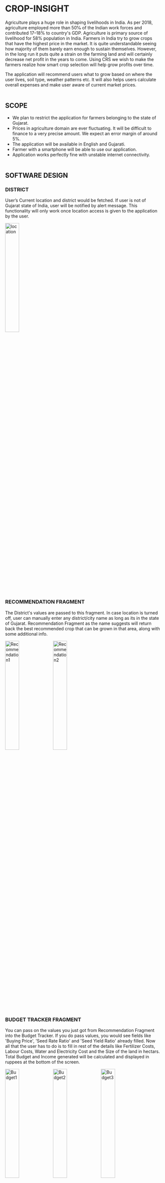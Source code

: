 # **CROP-INSIGHT**

Agriculture plays a huge role in shaping livelihoods in India. As per 2018, agriculture employed more than 50℅ of the Indian work forces and contributed 17–18% to country's GDP. Agriculture is primary source of livelihood for 58% population in India. Farmers in India try to grow crops that have the highest price in the market. It is quite understandable seeing how majority of them barely earn enough to sustain themselves. However, in the long run it puts quite a strain on the farming land and will certainly decrease net profit in the years to come. Using CRS we wish to make the farmers realize how smart crop selection will help grow profits over time.

The application will recommend users what to grow based on where the user lives, soil type, weather patterns etc. It will also helps users calculate overall expenses and make user aware of current market prices.
<br/><br/>

## **SCOPE**
* We plan to restrict the application for farmers belonging to the state of Gujarat. 
* Prices in agriculture domain are ever fluctuating. It will be difficult to finance to a very precise amount. We expect an error margin of around 5%.
* The application will be available in English and Gujarati.
* Farmer with a smartphone will be able to use our application.
* Application works perfectly fine with unstable internet connectivity.
<br/><br/>

## **SOFTWARE DESIGN**

### **DISTRICT**
User’s Current location and district would be fetched.
If user is not of Gujarat state of India, user will be notified by alert message. This functionality will only work once location access is given to the application by the user.

<img align="center" alt="location" width="30%" src="https://github.com/Rain1213/CropInsight/blob/master/pics/MapView.PNG?raw=true" />
<br/><br/>

### **RECOMMENDATION FRAGMENT**
The District's values are passed to this fragment. In case location is turned off, user can manually enter any district/city name as long as its in the state of Gujarat. Recommendation Fragment as the name suggests will return back the best recommended crop that can be grown in that area, along with some additional info.

<img align="center" alt="Recommendation1" width="30%" src="https://github.com/Rain1213/CropInsight/blob/master/pics/Rec1.PNG?raw=true" />
<img align="center" alt="Recommendation2" width="30%" src="https://github.com/Rain1213/CropInsight/blob/master/pics/Rec2.PNG?raw=true" />
<br/><br/>

### **BUDGET TRACKER FRAGMENT**
You can pass on the values you just got from Recommendation Fragment into the Budget Tracker. If you do pass values, you would see fields like 'Buying Price', 'Seed Rate Ratio' and 'Seed Yield Ratio' already filled. Now all that the user has to do is to fill in rest of the details like Fertilizer Costs, Labour Costs, Water and Electricity Cost and the Size of the land in hectars. Total Budget and Income generated will be calculated and displayed in ruppees at the bottom of the screen.

<img align="center" alt="Budget1" width="30%" src="https://github.com/Rain1213/CropInsight/blob/master/pics/budget1.PNG?raw=true" />
<img align="center" alt="Budget2" width="30%" src="https://github.com/Rain1213/CropInsight/blob/master/pics/budget2.PNG?raw=true" />
<img align="center" alt="Budget3" width="30%" src="https://github.com/Rain1213/CropInsight/blob/master/pics/budget3.PNG?raw=true" />
<br/><br/>

### **CROP ROTATION FRAGMENT**
A common understanding is that its an unhealthy practice as farmers to grow the same crop time after time-again and again. To tackle this rhe crop rotation fragment will take in the value of your last crop planted and will return a new crop that will grow best in the same conditions where your previous crop had been grown.

<img align="center" alt="Rotation1" width="30%" src="https://github.com/Rain1213/CropInsight/blob/master/pics/rotation1.PNG?raw=true" />
<img align="center" alt="Rotation2" width="30%" src="https://github.com/Rain1213/CropInsight/blob/master/pics/rotation2.PNG?raw=true" />
<br/><br/>

### **GOVT. PROGRAMS FRAGMENT**
The application will also display different Programms (yojanas) launched under govt initiatives in order to help support Agriculture Industry. A link would also be provided to access the official website.

<img align="center" alt="govt1" width="30%" src="https://github.com/Rain1213/CropInsight/blob/master/pics/govt1.PNG?raw=true" />
<img align="center" alt="govt2" width="30%" src="https://github.com/Rain1213/CropInsight/blob/master/pics/govt2.PNG?raw=true" />
<br/><br/>

